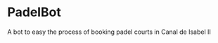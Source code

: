 PadelBot
==================

A bot to easy the process of booking padel courts in Canal de Isabel II
